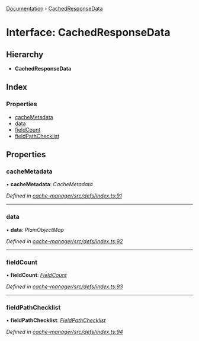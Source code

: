 [Documentation](../README.md) › [CachedResponseData](cachedresponsedata.md)

# Interface: CachedResponseData

## Hierarchy

* **CachedResponseData**

## Index

### Properties

* [cacheMetadata](cachedresponsedata.md#cachemetadata)
* [data](cachedresponsedata.md#data)
* [fieldCount](cachedresponsedata.md#fieldcount)
* [fieldPathChecklist](cachedresponsedata.md#fieldpathchecklist)

## Properties

###  cacheMetadata

• **cacheMetadata**: *CacheMetadata*

*Defined in [cache-manager/src/defs/index.ts:91](https://github.com/badbatch/graphql-box/blob/6a2398d/packages/cache-manager/src/defs/index.ts#L91)*

___

###  data

• **data**: *PlainObjectMap*

*Defined in [cache-manager/src/defs/index.ts:92](https://github.com/badbatch/graphql-box/blob/6a2398d/packages/cache-manager/src/defs/index.ts#L92)*

___

###  fieldCount

• **fieldCount**: *[FieldCount](fieldcount.md)*

*Defined in [cache-manager/src/defs/index.ts:93](https://github.com/badbatch/graphql-box/blob/6a2398d/packages/cache-manager/src/defs/index.ts#L93)*

___

###  fieldPathChecklist

• **fieldPathChecklist**: *[FieldPathChecklist](../README.md#fieldpathchecklist)*

*Defined in [cache-manager/src/defs/index.ts:94](https://github.com/badbatch/graphql-box/blob/6a2398d/packages/cache-manager/src/defs/index.ts#L94)*
